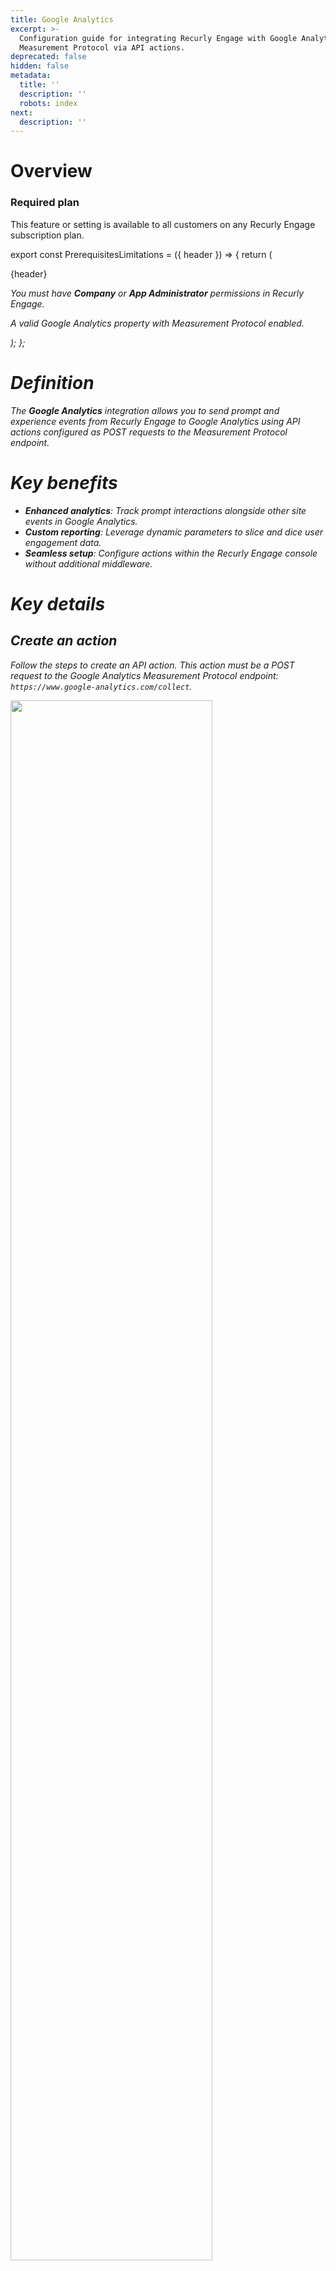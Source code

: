 ```yaml
---
title: Google Analytics
excerpt: >-
  Configuration guide for integrating Recurly Engage with Google Analytics
  Measurement Protocol via API actions.
deprecated: false
hidden: false
metadata:
  title: ''
  description: ''
  robots: index
next:
  description: ''
---
```

# Overview

### Required plan

This feature or setting is available to all customers on any Recurly Engage subscription plan.

export const PrerequisitesLimitations = ({ header }) => {
  return (
    <div className="flex justify-start">
      <div className="rounded-md p-6 m-4 max-w-lg shadow-md border border-gray-300 dark:bg-gray-800 dark:border-gray-600">
        <p className="text-lg font-bold">{header}</p>
        <p>
          <i className="fa-solid fa-check mr-2" />
          You must have <strong>Company</strong> or <strong>App Administrator</strong> permissions in Recurly Engage.
        </p>
        <p>
          <i className="fa-solid fa-check mr-2" />
          A valid Google Analytics property with Measurement Protocol enabled.
        </p>
      </div>
    </div>
  );
};

<PrerequisitesLimitations header="Prerequisites & limitations" />

# Definition

The **Google Analytics** integration allows you to send prompt and experience events from Recurly Engage to Google Analytics using API actions configured as POST requests to the Measurement Protocol endpoint.

# Key benefits

* **Enhanced analytics**: Track prompt interactions alongside other site events in Google Analytics.
* **Custom reporting**: Leverage dynamic parameters to slice and dice user engagement data.
* **Seamless setup**: Configure actions within the Recurly Engage console without additional middleware.

# Key details

## Create an action

Follow the steps to create an API action. This action must be a POST request to the Google Analytics Measurement Protocol endpoint: `https://www.google-analytics.com/collect`.

<Image align="center" className="border" border={true} width="80% " src="https://files.readme.io/ebf7cc4-Google_Analytics_Custom_Action.png" />

## Specify the payload

Add parameters to the payload—static or dynamic—using Measurement Protocol fields. Required parameters include:

* `v`: protocol version
* `tid`: web property ID (Tracking ID)
* `t`: hit type (e.g., `event`)

Optional parameters include:

* `cid`: client ID
* `ea`: event action
* `el`: event label

For a full list of supported parameters, see the [Measurement Protocol Parameter Reference](https://developers.google.com/analytics/devguides/collection/protocol/v1/parameters).

## Add action to prompt or experience

Once the action is defined, attach it to a prompt or experience:

Follow the steps here to [add the action](actions-1) to a prompt or experience.